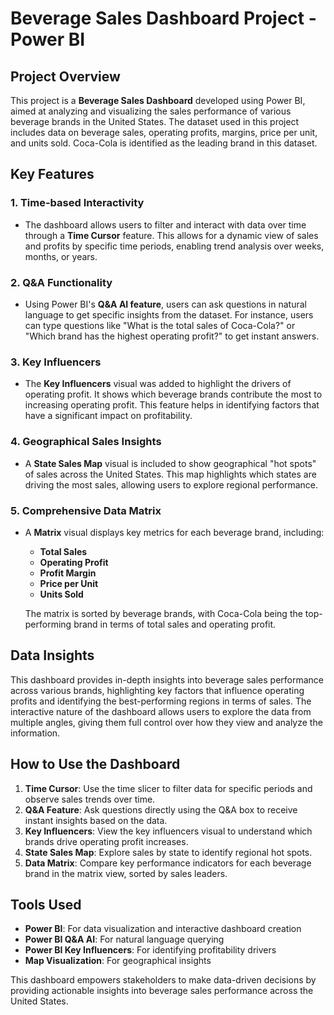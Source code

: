 # Beverage Sales Dashboard Project - Power BI

## Project Overview

This project is a **Beverage Sales Dashboard** developed using Power BI, aimed at analyzing and visualizing the sales performance of various beverage brands in the United States. The dataset used in this project includes data on beverage sales, operating profits, margins, price per unit, and units sold. Coca-Cola is identified as the leading brand in this dataset.

## Key Features

### 1. Time-based Interactivity
- The dashboard allows users to filter and interact with data over time through a **Time Cursor** feature. This allows for a dynamic view of sales and profits by specific time periods, enabling trend analysis over weeks, months, or years.

### 2. Q&A Functionality
- Using Power BI's **Q&A AI feature**, users can ask questions in natural language to get specific insights from the dataset. For instance, users can type questions like "What is the total sales of Coca-Cola?" or "Which brand has the highest operating profit?" to get instant answers.

### 3. Key Influencers
- The **Key Influencers** visual was added to highlight the drivers of operating profit. It shows which beverage brands contribute the most to increasing operating profit. This feature helps in identifying factors that have a significant impact on profitability.

### 4. Geographical Sales Insights
- A **State Sales Map** visual is included to show geographical "hot spots" of sales across the United States. This map highlights which states are driving the most sales, allowing users to explore regional performance.

### 5. Comprehensive Data Matrix
- A **Matrix** visual displays key metrics for each beverage brand, including:
  - **Total Sales**
  - **Operating Profit**
  - **Profit Margin**
  - **Price per Unit**
  - **Units Sold**

  The matrix is sorted by beverage brands, with Coca-Cola being the top-performing brand in terms of total sales and operating profit.

## Data Insights

This dashboard provides in-depth insights into beverage sales performance across various brands, highlighting key factors that influence operating profits and identifying the best-performing regions in terms of sales. The interactive nature of the dashboard allows users to explore the data from multiple angles, giving them full control over how they view and analyze the information.

## How to Use the Dashboard

1. **Time Cursor**: Use the time slicer to filter data for specific periods and observe sales trends over time.
2. **Q&A Feature**: Ask questions directly using the Q&A box to receive instant insights based on the data.
3. **Key Influencers**: View the key influencers visual to understand which brands drive operating profit increases.
4. **State Sales Map**: Explore sales by state to identify regional hot spots.
5. **Data Matrix**: Compare key performance indicators for each beverage brand in the matrix view, sorted by sales leaders.

## Tools Used
- **Power BI**: For data visualization and interactive dashboard creation
- **Power BI Q&A AI**: For natural language querying
- **Power BI Key Influencers**: For identifying profitability drivers
- **Map Visualization**: For geographical insights

This dashboard empowers stakeholders to make data-driven decisions by providing actionable insights into beverage sales performance across the United States.
